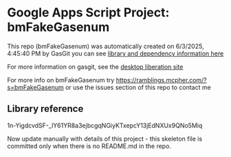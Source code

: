 # Google Apps Script Project: bmFakeGasenum
This repo (bmFakeGasenum) was automatically created on 6/3/2025, 4:45:40 PM by GasGit
you can see [library and dependency information here](dependencies.md)

For more information on gasgit, see the [desktop liberation site](https://ramblings.mcpher.com/drive-sdk-and-github/migrategasgit/ "desktop liberation")

For more info on bmFakeGasenum try https://ramblings.mcpher.com/?s=bmFakeGasenum or use the issues section of this repo to contact me
## Library reference
1n-YigdcvdSF-_lY61YR8a3ejbcgqNGiyKTxepcY13jEdNXUx9QNo5Miq

Now update manually with details of this project - this skeleton file is committed only when there is no README.md in the repo.